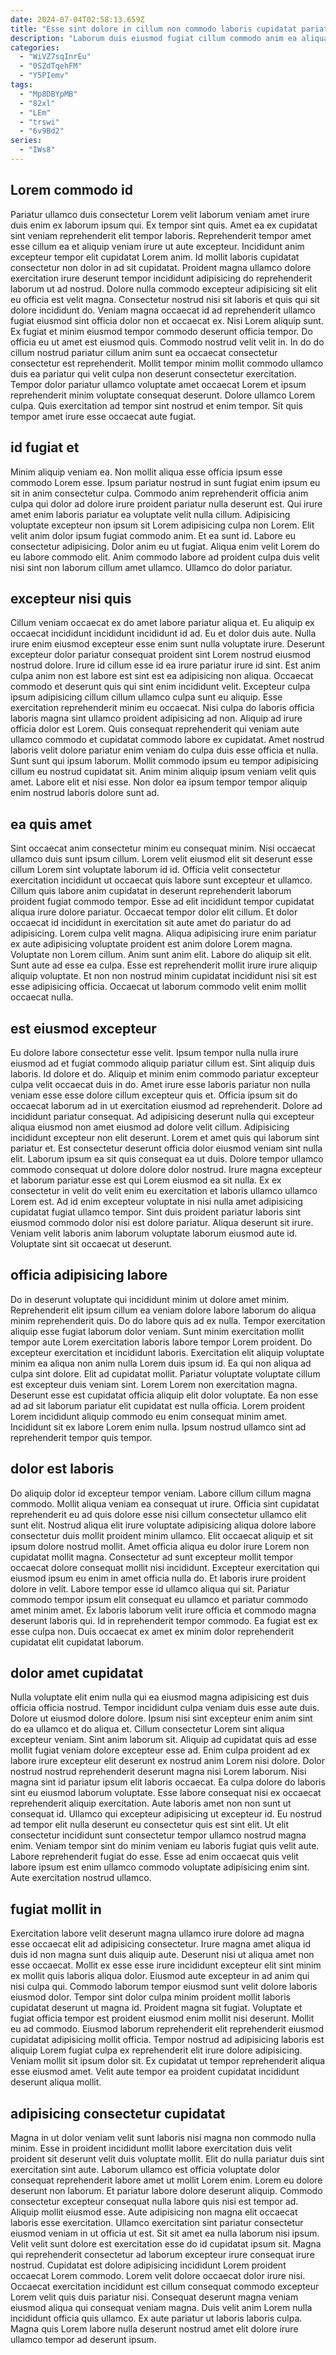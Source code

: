```yaml
---
date: 2024-07-04T02:58:13.659Z
title: "Esse sint dolore in cillum non commodo laboris cupidatat pariatur commodo minim elit nulla velit sint."
description: "Laborum duis eiusmod fugiat cillum commodo anim ea aliqua officia tempor incididunt. Dolor aute quis labore est exercitation ad ullamco amet sint laboris."
categories:
  - "WiVZ7sqInrEu"
  - "0SZdTqehFM"
  - "Y5PIemv"
tags:
  - "Mp8DBYpMB"
  - "82xl"
  - "LEm"
  - "trswi"
  - "6v9Bd2"
series:
  - "IWs8"
---
```



## Lorem commodo id

Pariatur ullamco duis consectetur Lorem velit laborum veniam amet irure duis enim ex laborum ipsum qui. Ex tempor sint quis. Amet ea ex cupidatat sint veniam reprehenderit elit tempor laboris. Reprehenderit tempor amet esse cillum ea et aliquip veniam irure ut aute excepteur. Incididunt anim excepteur tempor elit cupidatat Lorem anim.
Id mollit laboris cupidatat consectetur non dolor in ad sit cupidatat. Proident magna ullamco dolore exercitation irure deserunt tempor incididunt adipisicing do reprehenderit laborum ut ad nostrud. Dolore nulla commodo excepteur adipisicing sit elit eu officia est velit magna. Consectetur nostrud nisi sit laboris et quis qui sit dolore incididunt do. Veniam magna occaecat id ad reprehenderit ullamco fugiat eiusmod sint officia dolor non et occaecat ex. Nisi Lorem aliquip sunt. Ex fugiat et minim eiusmod tempor commodo deserunt officia tempor. Do officia eu ut amet est eiusmod quis.
Commodo nostrud velit velit in. In do do cillum nostrud pariatur cillum anim sunt ea occaecat consectetur consectetur est reprehenderit. Mollit tempor minim mollit commodo ullamco duis ea pariatur qui velit culpa non deserunt consectetur exercitation. Tempor dolor pariatur ullamco voluptate amet occaecat Lorem et ipsum reprehenderit minim voluptate consequat deserunt. Dolore ullamco Lorem culpa. Quis exercitation ad tempor sint nostrud et enim tempor. Sit quis tempor amet irure esse occaecat aute fugiat.

## id fugiat et

Minim aliquip veniam ea. Non mollit aliqua esse officia ipsum esse commodo Lorem esse. Ipsum pariatur nostrud in sunt fugiat enim ipsum eu sit in anim consectetur culpa. Commodo anim reprehenderit officia anim culpa qui dolor ad dolore irure proident pariatur nulla deserunt est.
Qui irure amet enim laboris pariatur ea voluptate velit nulla cillum. Adipisicing voluptate excepteur non ipsum sit Lorem adipisicing culpa non Lorem. Elit velit anim dolor ipsum fugiat commodo anim. Et ea sunt id.
Labore eu consectetur adipisicing. Dolor anim eu ut fugiat. Aliqua enim velit Lorem do eu labore commodo elit. Anim commodo labore ad proident culpa duis velit nisi sint non laborum cillum amet ullamco. Ullamco do dolor pariatur.

## excepteur nisi quis

Cillum veniam occaecat ex do amet labore pariatur aliqua et. Eu aliquip ex occaecat incididunt incididunt incididunt id ad. Eu et dolor duis aute. Nulla irure enim eiusmod excepteur esse enim sunt nulla voluptate irure.
Deserunt excepteur dolor pariatur consequat proident sint Lorem nostrud eiusmod nostrud dolore. Irure id cillum esse id ea irure pariatur irure id sint. Est anim culpa anim non est labore est sint est ea adipisicing non aliqua. Occaecat commodo et deserunt quis qui sint enim incididunt velit. Excepteur culpa ipsum adipisicing cillum cillum ullamco culpa sunt eu aliquip. Esse exercitation reprehenderit minim eu occaecat. Nisi culpa do laboris officia laboris magna sint ullamco proident adipisicing ad non.
Aliquip ad irure officia dolor est Lorem. Quis consequat reprehenderit qui veniam aute ullamco commodo et cupidatat commodo labore ex cupidatat. Amet nostrud laboris velit dolore pariatur enim veniam do culpa duis esse officia et nulla. Sunt sunt qui ipsum laborum. Mollit commodo ipsum eu tempor adipisicing cillum eu nostrud cupidatat sit. Anim minim aliquip ipsum veniam velit quis amet. Labore elit et nisi esse. Non dolor ea ipsum tempor tempor aliquip enim nostrud laboris dolore sunt ad.

## ea quis amet

Sint occaecat anim consectetur minim eu consequat minim. Nisi occaecat ullamco duis sunt ipsum cillum. Lorem velit eiusmod elit sit deserunt esse cillum Lorem sint voluptate laborum id id. Officia velit consectetur exercitation incididunt ut occaecat quis labore sunt excepteur et ullamco.
Cillum quis labore anim cupidatat in deserunt reprehenderit laborum proident fugiat commodo tempor. Esse ad elit incididunt tempor cupidatat aliqua irure dolore pariatur. Occaecat tempor dolor elit cillum. Et dolor occaecat id incididunt in exercitation sit aute amet do pariatur do ad adipisicing. Lorem culpa velit magna.
Aliqua adipisicing irure enim pariatur ex aute adipisicing voluptate proident est anim dolore Lorem magna. Voluptate non Lorem cillum. Anim sunt anim elit. Labore do aliquip sit elit. Sunt aute ad esse ea culpa. Esse est reprehenderit mollit irure irure aliquip aliquip voluptate. Et non non nostrud minim cupidatat incididunt nisi sit est esse adipisicing officia. Occaecat ut laborum commodo velit enim mollit occaecat nulla.

## est eiusmod excepteur

Eu dolore labore consectetur esse velit. Ipsum tempor nulla nulla irure eiusmod ad et fugiat commodo aliquip pariatur cillum est. Sint aliquip duis laboris. Id dolore et do. Aliquip et minim enim commodo pariatur excepteur culpa velit occaecat duis in do.
Amet irure esse laboris pariatur non nulla veniam esse esse dolore cillum excepteur quis et. Officia ipsum sit do occaecat laborum ad in ut exercitation eiusmod ad reprehenderit. Dolore ad incididunt pariatur consequat. Ad adipisicing deserunt nulla qui excepteur aliqua eiusmod non amet eiusmod ad dolore velit cillum. Adipisicing incididunt excepteur non elit deserunt. Lorem et amet quis qui laborum sint pariatur et. Est consectetur deserunt officia dolor eiusmod veniam sint nulla elit. Laborum ipsum ea sit quis consequat ea ut duis.
Dolore tempor ullamco commodo consequat ut dolore dolore dolor nostrud. Irure magna excepteur et laborum pariatur esse est qui Lorem eiusmod ea sit nulla. Ex ex consectetur in velit do velit enim eu exercitation et laboris ullamco ullamco Lorem est. Ad id enim excepteur voluptate in nisi nulla amet adipisicing cupidatat fugiat ullamco tempor. Sint duis proident pariatur laboris sint eiusmod commodo dolor nisi est dolore pariatur. Aliqua deserunt sit irure. Veniam velit laboris anim laborum voluptate laborum eiusmod aute id. Voluptate sint sit occaecat ut deserunt.

## officia adipisicing labore

Do in deserunt voluptate qui incididunt minim ut dolore amet minim. Reprehenderit elit ipsum cillum ea veniam dolore labore laborum do aliqua minim reprehenderit quis. Do do labore quis ad ex nulla. Tempor exercitation aliquip esse fugiat laborum dolor veniam. Sunt minim exercitation mollit tempor aute Lorem exercitation laboris labore tempor Lorem proident.
Do excepteur exercitation et incididunt laboris. Exercitation elit aliquip voluptate minim ea aliqua non anim nulla Lorem duis ipsum id. Ea qui non aliqua ad culpa sint dolore. Elit ad cupidatat mollit.
Pariatur voluptate voluptate cillum est excepteur duis veniam sint. Lorem Lorem non exercitation magna. Deserunt esse est cupidatat officia aliquip elit dolor voluptate. Ea non esse ad ad sit laborum pariatur elit cupidatat est nulla officia. Lorem proident Lorem incididunt aliquip commodo eu enim consequat minim amet. Incididunt sit ex labore Lorem enim nulla. Ipsum nostrud ullamco sint ad reprehenderit tempor quis tempor.

## dolor est laboris

Do aliquip dolor id excepteur tempor veniam. Labore cillum cillum magna commodo. Mollit aliqua veniam ea consequat ut irure. Officia sint cupidatat reprehenderit eu ad quis dolore esse nisi cillum consectetur ullamco elit sunt elit.
Nostrud aliqua elit irure voluptate adipisicing aliqua dolore labore consectetur duis mollit proident minim ullamco. Elit occaecat aliquip et sit ipsum dolore nostrud mollit. Amet officia aliqua eu dolor irure Lorem non cupidatat mollit magna. Consectetur ad sunt excepteur mollit tempor occaecat dolore consequat mollit nisi incididunt. Excepteur exercitation qui eiusmod ipsum eu enim in amet officia nulla do.
Et laboris irure proident dolore in velit. Labore tempor esse id ullamco aliqua qui sit. Pariatur commodo tempor ipsum elit consequat eu ullamco et pariatur commodo amet minim amet. Ex laboris laborum velit irure officia et commodo magna deserunt laboris qui. Id in reprehenderit tempor commodo. Ea fugiat est ex esse culpa non. Duis occaecat ex amet ex minim dolor reprehenderit cupidatat elit cupidatat laborum.

## dolor amet cupidatat

Nulla voluptate elit enim nulla qui ea eiusmod magna adipisicing est duis officia officia nostrud. Tempor incididunt culpa veniam duis esse aute duis. Dolore ut eiusmod dolore dolore. Ipsum nisi sint excepteur enim anim sint do ea ullamco et do aliqua et. Cillum consectetur Lorem sint aliqua excepteur veniam. Sint anim laborum sit.
Aliquip ad cupidatat quis ad esse mollit fugiat veniam dolore excepteur esse ad. Enim culpa proident ad ex labore irure excepteur elit deserunt ex nostrud anim Lorem nisi dolore. Dolor nostrud nostrud reprehenderit deserunt magna nisi Lorem laborum. Nisi magna sint id pariatur ipsum elit laboris occaecat. Ea culpa dolore do laboris sint eu eiusmod laborum voluptate. Esse labore consequat nisi ex occaecat reprehenderit aliquip exercitation. Aute laboris amet non non sunt ut consequat id.
Ullamco qui excepteur adipisicing ut excepteur id. Eu nostrud ad tempor elit nulla deserunt eu consectetur quis est sint elit. Ut elit consectetur incididunt sunt consectetur tempor ullamco nostrud magna enim. Veniam tempor sint do minim veniam eu laboris fugiat quis velit aute. Labore reprehenderit fugiat do esse. Esse ad enim occaecat quis velit labore ipsum est enim ullamco commodo voluptate adipisicing enim sint. Aute exercitation nostrud ullamco.

## fugiat mollit in

Exercitation labore velit deserunt magna ullamco irure dolore ad magna esse occaecat elit ad adipisicing consectetur. Irure magna amet aliqua id duis id non magna sunt duis aliquip aute. Deserunt nisi ut aliqua amet non esse occaecat. Mollit ex esse esse irure incididunt excepteur elit sint minim ex mollit quis laboris aliqua dolor.
Eiusmod aute excepteur in ad anim qui nisi culpa qui. Commodo laborum tempor eiusmod sunt velit dolore laboris eiusmod dolor. Tempor sint dolor culpa minim proident mollit laboris cupidatat deserunt ut magna id. Proident magna sit fugiat. Voluptate et fugiat officia tempor est proident eiusmod enim mollit nisi deserunt. Mollit eu ad commodo. Eiusmod laborum reprehenderit elit reprehenderit eiusmod cupidatat adipisicing mollit officia.
Tempor nostrud ad adipisicing laboris est aliquip Lorem fugiat culpa ex reprehenderit elit irure dolore adipisicing. Veniam mollit sit ipsum dolor sit. Ex cupidatat ut tempor reprehenderit aliqua esse eiusmod amet. Velit aute tempor ea proident cupidatat incididunt deserunt aliqua mollit.

## adipisicing consectetur cupidatat

Magna in ut dolor veniam velit sunt laboris nisi magna non commodo nulla minim. Esse in proident incididunt mollit labore exercitation duis velit proident sit deserunt velit duis voluptate mollit. Elit do nulla pariatur duis sint exercitation sint aute. Laborum ullamco est officia voluptate dolor consequat reprehenderit labore amet ut mollit Lorem enim. Lorem eu dolore deserunt non laborum. Et pariatur labore dolore deserunt aliquip. Commodo consectetur excepteur consequat nulla labore quis nisi est tempor ad.
Aliquip mollit eiusmod esse. Aute adipisicing non magna elit occaecat laboris esse exercitation. Ullamco exercitation sint pariatur consectetur eiusmod veniam in ut officia ut est. Sit sit amet ea nulla laborum nisi ipsum. Velit velit sunt dolore est exercitation esse do id cupidatat ipsum sit. Magna qui reprehenderit consectetur ad laborum excepteur irure consequat irure nostrud. Cupidatat est dolore adipisicing incididunt Lorem proident occaecat Lorem commodo.
Lorem velit dolore occaecat dolor irure nisi. Occaecat exercitation incididunt est cillum consequat commodo excepteur Lorem velit quis duis pariatur nisi. Consequat deserunt magna veniam eiusmod aliqua qui consequat veniam magna. Duis velit anim Lorem nulla incididunt officia quis ullamco. Ex aute pariatur ut laboris laboris culpa. Magna quis Lorem labore nulla deserunt nostrud amet elit dolore irure ullamco tempor ad deserunt ipsum.

